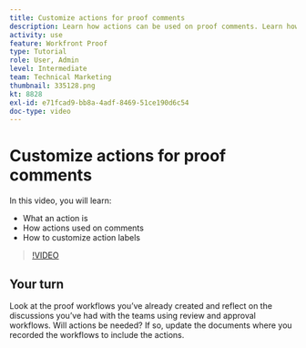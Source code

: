```yaml
---
title: Customize actions for proof comments
description: Learn how actions can be used on proof comments. Learn how to set up and customize action labels for  's proofing features.
activity: use
feature: Workfront Proof
type: Tutorial
role: User, Admin
level: Intermediate
team: Technical Marketing
thumbnail: 335128.png
kt: 8828
exl-id: e71fcad9-bb8a-4adf-8469-51ce190d6c54
doc-type: video
---
```

# Customize actions for proof comments

In this video, you will learn:

* What an action is
* How actions used on comments
* How to customize action labels

>[!VIDEO](https://video.tv.adobe.com/v/335128/?quality=12)

## Your turn

Look at the proof workflows you’ve already created and reflect on the discussions you’ve had with the teams using review and approval workflows. Will actions be needed? If so, update the documents where you recorded the workflows to include the actions.

